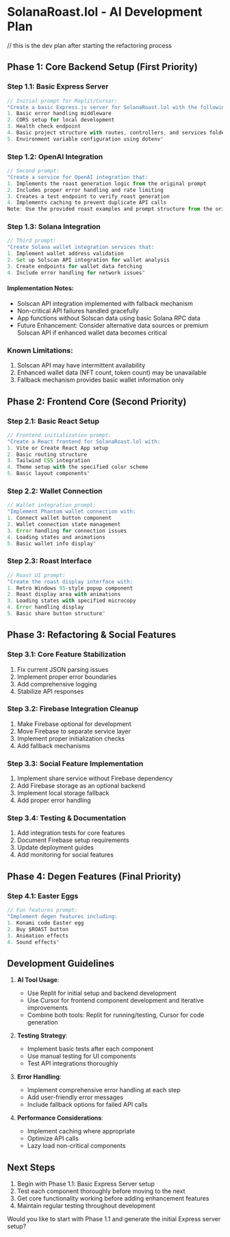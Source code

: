 # SolanaRoast.lol - AI Development Plan
// this is the dev plan after starting the refactoring process

## Phase 1: Core Backend Setup (First Priority)

### Step 1.1: Basic Express Server

```javascript
// Initial prompt for Replit/Cursor:
"Create a basic Express.js server for SolanaRoast.lol with the following:
1. Basic error handling middleware
2. CORS setup for local development
3. Health check endpoint
4. Basic project structure with routes, controllers, and services folders
5. Environment variable configuration using dotenv"
```

### Step 1.2: OpenAI Integration

```javascript
// Second prompt:
"Create a service for OpenAI integration that:
1. Implements the roast generation logic from the original prompt
2. Includes proper error handling and rate limiting
3. Creates a test endpoint to verify roast generation
4. Implements caching to prevent duplicate API calls
Note: Use the provided roast examples and prompt structure from the original spec"
```

### Step 1.3: Solana Integration

```javascript
// Third prompt:
"Create Solana wallet integration services that:
1. Implement wallet address validation
2. Set up Solscan API integration for wallet analysis
3. Create endpoints for wallet data fetching
4. Include error handling for network issues"
```

#### Implementation Notes:
- Solscan API integration implemented with fallback mechanism
- Non-critical API failures handled gracefully
- App functions without Solscan data using basic Solana RPC data
- Future Enhancement: Consider alternative data sources or premium Solscan API if enhanced wallet data becomes critical

### Known Limitations:
1. Solscan API may have intermittent availability
2. Enhanced wallet data (NFT count, token count) may be unavailable
3. Fallback mechanism provides basic wallet information only

## Phase 2: Frontend Core (Second Priority)

### Step 2.1: Basic React Setup

```javascript
// Frontend initialization prompt:
"Create a React frontend for SolanaRoast.lol with:
1. Vite or Create React App setup
2. Basic routing structure
3. Tailwind CSS integration
4. Theme setup with the specified color scheme
5. Basic layout components"
```

### Step 2.2: Wallet Connection

```javascript
// Wallet integration prompt:
"Implement Phantom wallet connection with:
1. Connect wallet button component
2. Wallet connection state management
3. Error handling for connection issues
4. Loading states and animations
5. Basic wallet info display"
```

### Step 2.3: Roast Interface

```javascript
// Roast UI prompt:
"Create the roast display interface with:
1. Retro Windows 95-style popup component
2. Roast display area with animations
3. Loading states with specified microcopy
4. Error handling display
5. Basic share button structure"
```

## Phase 3: Refactoring & Social Features

### Step 3.1: Core Feature Stabilization
1. Fix current JSON parsing issues
2. Implement proper error boundaries
3. Add comprehensive logging
4. Stabilize API responses

### Step 3.2: Firebase Integration Cleanup
1. Make Firebase optional for development
2. Move Firebase to separate service layer
3. Implement proper initialization checks
4. Add fallback mechanisms

### Step 3.3: Social Feature Implementation
1. Implement share service without Firebase dependency
2. Add Firebase storage as an optional backend
3. Implement local storage fallback
4. Add proper error handling

### Step 3.4: Testing & Documentation
1. Add integration tests for core features
2. Document Firebase setup requirements
3. Update deployment guides
4. Add monitoring for social features

## Phase 4: Degen Features (Final Priority)

### Step 4.1: Easter Eggs

```javascript
// Fun features prompt:
"Implement degen features including:
1. Konami code Easter egg
2. Buy $ROAST button
3. Animation effects
4. Sound effects"
```

## Development Guidelines

1. **AI Tool Usage**:
   - Use Replit for initial setup and backend development
   - Use Cursor for frontend component development and iterative improvements
   - Combine both tools: Replit for running/testing, Cursor for code generation

2. **Testing Strategy**:
   - Implement basic tests after each component
   - Use manual testing for UI components
   - Test API integrations thoroughly

3. **Error Handling**:
   - Implement comprehensive error handling at each step
   - Add user-friendly error messages
   - Include fallback options for failed API calls

4. **Performance Considerations**:
   - Implement caching where appropriate
   - Optimize API calls
   - Lazy load non-critical components

## Next Steps

1. Begin with Phase 1.1: Basic Express Server setup
2. Test each component thoroughly before moving to the next
3. Get core functionality working before adding enhancement features
4. Maintain regular testing throughout development

Would you like to start with Phase 1.1 and generate the initial Express server setup?